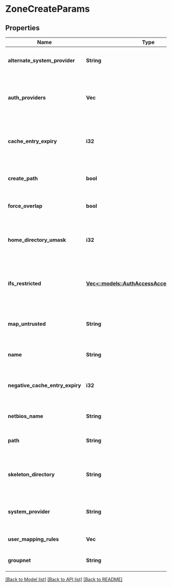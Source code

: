 # ZoneCreateParams

## Properties
Name | Type | Description | Notes
------------ | ------------- | ------------- | -------------
**alternate_system_provider** | **String** | Specifies an alternate system provider. | [optional] [default to null]
**auth_providers** | **Vec<String>** | Specifies the list of authentication providers available on this access zone. | [optional] [default to null]
**cache_entry_expiry** | **i32** | Specifies amount of time in seconds to cache a user/group. | [optional] [default to null]
**create_path** | **bool** | Determines if a path is created when a path does not exist. | [optional] [default to null]
**force_overlap** | **bool** | Allow for overlapping base path. | [optional] [default to null]
**home_directory_umask** | **i32** | Specifies the permissions set on automatically created user home directories. | [optional] [default to null]
**ifs_restricted** | [**Vec<::models::AuthAccessAccessItemFileGroup>**](AuthAccessAccessItemFileGroup.md) | Specifies a list of users and groups that have read and write access to /ifs. | [optional] [default to null]
**map_untrusted** | **String** | Maps untrusted domains to this NetBIOS domain during authentication. | [optional] [default to null]
**name** | **String** | Specifies the access zone name. | [default to null]
**negative_cache_entry_expiry** | **i32** | Specifies number of seconds the negative cache entry is valid. | [optional] [default to null]
**netbios_name** | **String** | Specifies the NetBIOS name. | [optional] [default to null]
**path** | **String** | Specifies the access zone base directory path. | [optional] [default to null]
**skeleton_directory** | **String** | Specifies the skeleton directory that is used for user home directories. | [optional] [default to null]
**system_provider** | **String** | Specifies the system provider for the access zone. | [optional] [default to null]
**user_mapping_rules** | **Vec<String>** | Specifies the current ID mapping rules. | [optional] [default to null]
**groupnet** | **String** | Groupnet identitier | [optional] [default to null]

[[Back to Model list]](../README.md#documentation-for-models) [[Back to API list]](../README.md#documentation-for-api-endpoints) [[Back to README]](../README.md)


